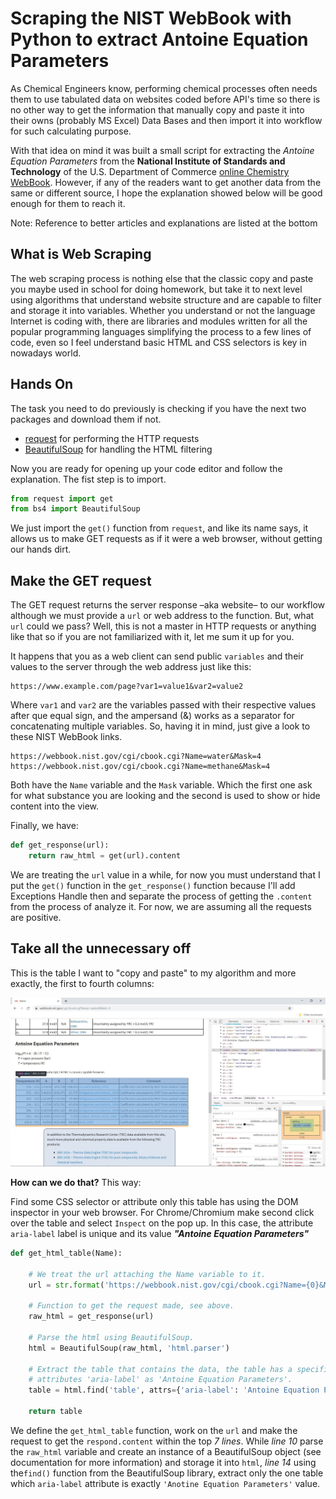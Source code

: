 # Scraping the NIST WebBook with Python to extract Antoine Equation Parameters

As Chemical Engineers know, performing chemical processes often needs them to use tabulated data on websites coded before API's time so there is no other way to get the information that manually copy and paste it into their owns (probably MS Excel) Data Bases and then import it into workflow for such calculating purpose. 

With that idea on mind it was built a small script for extracting the *Antoine Equation Parameters* from the **National Institute of Standards and Technology** of  the U.S. Department of Commerce [online Chemistry WebBook](https://webbook.nist.gov/chemistry/). However, if any of the readers want to get another data from the same or different source, I hope the explanation showed below will be good enough for them to reach it.

<span class="message note">Note: Reference to better articles and explanations are listed at the bottom</span>

## What is Web Scraping

The web scraping process is nothing else that the classic copy and paste you maybe used in school for doing homework,  but take it to next level using algorithms that understand website structure and are capable to filter and storage it into variables. Whether you understand or not the language Internet is coding with, there are libraries and modules written for all the popular programming languages simplifying the process to a few lines of code, even so I feel understand basic HTML and CSS selectors is key in nowadays world.

## Hands On

The task you need to do previously is checking if you have the next two packages and download them if not.

* [request](http://docs.python-requests.org/en/master/) for performing the HTTP requests
* [BeautifulSoup](https://www.crummy.com/software/BeautifulSoup/bs4/doc/) for handling the HTML filtering

Now you are ready for opening up your code editor and follow the explanation. The fist step is  to import.

```python
from request import get
from bs4 import BeautifulSoup
```

We just import the `get()` function from `request`, and like its name says, it allows us to make GET requests as if it were a web browser, without getting our hands dirt.

## Make the GET request

The GET request returns the server response –aka website– to our workflow although we must provide a `url` or web address to the function. But, what `url` could we pass? Well, this is not a master in HTTP requests or anything like that so if you are not familiarized with it, let me sum it up for you.

It happens that you as a web client can send public `variables` and their values to the server through the web address just like this:

```http
https://www.example.com/page?var1=value1&var2=value2
```

Where `var1` and `var2` are the variables passed with their respective values after que equal sign, and the ampersand (&) works as a separator for concatenating multiple variables. So, having it in mind, just give a look to these NIST WebBook links.

```http
https://webbook.nist.gov/cgi/cbook.cgi?Name=water&Mask=4
https://webbook.nist.gov/cgi/cbook.cgi?Name=methane&Mask=4
```

Both have the `Name` variable and the `Mask` variable. Which the first one ask for what substance you are looking and the second is used to show or hide content into the view.

Finally, we have:

```python
def get_response(url):
    return raw_html = get(url).content
```

We are treating the `url` value in a while, for now you must understand that I put the `get()` function in the `get_response()` function because I'll add Exceptions Handle then and separate the process of getting the `.content` from the process of analyze it. For now, we are assuming all the requests are positive.

## Take all the unnecessary off

This is the table I want to "copy and paste" to my algorithm and more exactly, the first to fourth columns:

![Table picture from NIST](img/table.jpg)



**How can we do that?** This way: 

Find some CSS selector or attribute only this table has using the DOM inspector in your web browser. For Chrome/Chromium make second click over the table and select `Inspect` on the pop up. In this case, the attribute `aria-label` label is unique and its value **_"Antoine Equation Parameters"_** 

```python
def get_html_table(Name):
    
    # We treat the url attaching the Name variable to it.
    url = str.format('https://webbook.nist.gov/cgi/cbook.cgi?Name={0}&Mask=4', Name.lower())

    # Function to get the request made, see above.
    raw_html = get_response(url)

    # Parse the html using BeautifulSoup.
    html = BeautifulSoup(raw_html, 'html.parser')

    # Extract the table that contains the data, the table has a specific
    # attributes 'aria-label' as 'Antoine Equation Parameters'.
    table = html.find('table', attrs={'aria-label': 'Antoine Equation Parameters'})
    
    return table
```

We define the `get_html_table` function, work on the `url` and make the request to get the `respond.content` within the top *7 lines*. While *line 10* parse the `raw_html` variable and create an instance of  a BeautifulSoup object (see documentation for more information) and storage it into `html`, *line 14* using   the`find()` function from the BeautifulSoup  library, extract only the one table which `aria-label`  attribute is exactly `'Anotine Equation Parameters'` value.

